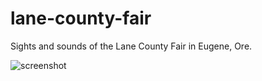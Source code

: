 lane-county-fair
================

Sights and sounds of the Lane County Fair in Eugene, Ore.

![screenshot](https://github.com/rgpages/lane-county-fair/blob/gh-pages/default.png)
